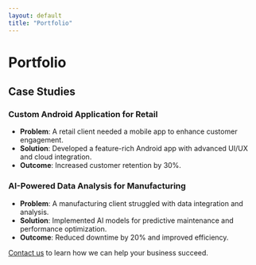 ```yaml
---
layout: default
title: "Portfolio"
---
```


# Portfolio

## Case Studies

### Custom Android Application for Retail
- **Problem**: A retail client needed a mobile app to enhance customer engagement.
- **Solution**: Developed a feature-rich Android app with advanced UI/UX and cloud integration.
- **Outcome**: Increased customer retention by 30%.

### AI-Powered Data Analysis for Manufacturing
- **Problem**: A manufacturing client struggled with data integration and analysis.
- **Solution**: Implemented AI models for predictive maintenance and performance optimization.
- **Outcome**: Reduced downtime by 20% and improved efficiency.



[Contact us](contact.html) to learn how we can help your business succeed.